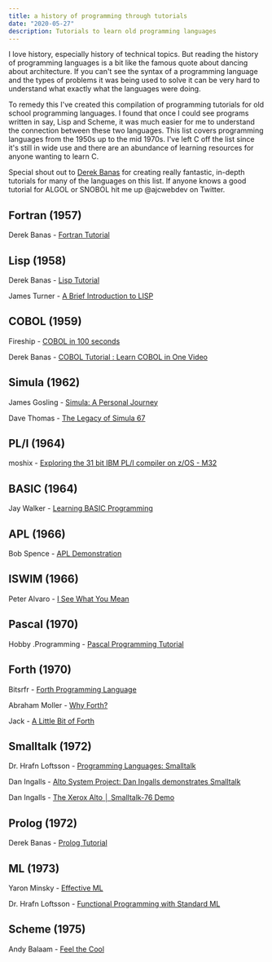 ```yaml
---
title: a history of programming through tutorials
date: "2020-05-27"
description: Tutorials to learn old programming languages
---
```


I love history, especially history of technical topics. But reading the history of programming languages is a bit like the famous quote about dancing about architecture. If you can't see the syntax of a programming language and the types of problems it was being used to solve it can be very hard to understand what exactly what the languages were doing.

To remedy this I've created this compilation of programming tutorials for old school programming languages. I found that once I could see programs written in say, Lisp and Scheme, it was much easier for me to understand the connection between these two languages. This list covers programming languages from the 1950s up to the mid 1970s. I've left C off the list since it's still in wide use and there are an abundance of learning resources for anyone wanting to learn C.

Special shout out to [Derek Banas](https://www.youtube.com/channel/UCwRXb5dUK4cvsHbx-rGzSgw) for creating really fantastic, in-depth tutorials for many of the languages on this list. If anyone knows a good tutorial for ALGOL or SNOBOL hit me up @ajcwebdev on Twitter.

## Fortran (1957)

Derek Banas - [Fortran Tutorial](https://www.youtube.com/watch?v=__2UgFNYgf8)

## Lisp (1958)

Derek Banas - [Lisp Tutorial](https://www.youtube.com/watch?v=ymSq4wHrqyU)

James Turner - [A Brief Introduction to LISP](https://www.youtube.com/watch?v=M-BFgErib4k)

## COBOL (1959)

Fireship - [COBOL in 100 seconds](https://www.youtube.com/watch?v=7d7-etf-wNI)

Derek Banas - [COBOL Tutorial : Learn COBOL in One Video](https://www.youtube.com/watch?v=TBs7HXI76yU)

## Simula (1962)

James Gosling - [Simula: A Personal Journey](https://www.youtube.com/watch?v=ccRtIdlTqlU)

Dave Thomas - [The Legacy of Simula 67](https://www.youtube.com/watch?v=m0pEj58xlyU)

## PL/I (1964)

moshix - [Exploring the 31 bit IBM PL/I compiler on z/OS - M32](https://www.youtube.com/watch?v=I40iRhXLmRY)

## BASIC (1964)

Jay Walker - [Learning BASIC Programming](https://www.youtube.com/watch?v=dwVAR6HClmI)

## APL (1966)

Bob Spence - [APL Demonstration](https://www.youtube.com/watch?v=_DTpQ4Kk2wA)

## ISWIM (1966)

Peter Alvaro - [I See What You Mean](https://www.youtube.com/watch?v=R2Aa4PivG0g)

## Pascal (1970)

Hobby .Programming - [Pascal Programming Tutorial](https://www.youtube.com/watch?v=Hw4GEwhCZpc)

## Forth (1970)

Bitsrfr - [Forth Programming Language](https://www.youtube.com/playlist?list=PLGY0au-Sczllm2NcYC0Ypk2CYcFAadYZa)

Abraham Moller - [Why Forth?](https://www.youtube.com/watch?v=7PHPQcO0O2Y)

Jack - [A Little Bit of Forth](https://www.youtube.com/watch?v=Q6FflPMHZP4)

## Smalltalk (1972)

Dr. Hrafn Loftsson - [Programming Languages: Smalltalk](https://www.youtube.com/watch?v=8GRwNM3hBDA)

Dan Ingalls - [Alto System Project: Dan Ingalls demonstrates Smalltalk](https://www.youtube.com/watch?v=uknEhXyZgsg)

Dan Ingalls - [The Xerox Alto │ Smalltalk-76 Demo](https://www.youtube.com/watch?v=NqKyHEJe9_w)

## Prolog (1972)

Derek Banas - [Prolog Tutorial](https://www.youtube.com/watch?v=SykxWpFwMGs)

## ML (1973)

Yaron Minsky - [Effective ML](https://www.youtube.com/watch?v=-J8YyfrSwTk)

Dr. Hrafn Loftsson - [Functional Programming with Standard ML](https://www.youtube.com/playlist?list=PLbdi8aNvDqlKKXdG7qn0rQsfH0z1hf7FC)

## Scheme (1975)

Andy Balaam - [Feel the Cool](https://www.youtube.com/playlist?list=PLgyU3jNA6VjRMB-LXXR9ZWcU3-GCzJPm0)